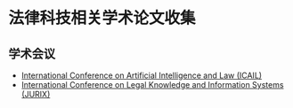 # 法律科技相关学术论文收集

## 学术会议

- [International Conference on Artificial Intelligence and Law (ICAIL)](http://dblp.uni-trier.de/db/conf/icail/index.html)
- [International Conference on Legal Knowledge and Information Systems (JURIX)](http://dblp.uni-trier.de/db/conf/jurix/)
